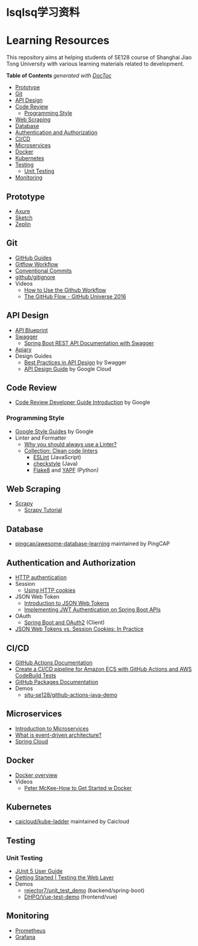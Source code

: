 # lsqlsq学习资料  
# Learning Resources

This repository aims at helping students of SE128 course of Shanghai Jiao Tong University with various learning materials related to development.

<!-- START doctoc generated TOC please keep comment here to allow auto update -->
<!-- DON'T EDIT THIS SECTION, INSTEAD RE-RUN doctoc TO UPDATE -->
**Table of Contents**  *generated with [DocToc](https://github.com/thlorenz/doctoc)*

- [Prototype](#prototype)
- [Git](#git)
- [API Design](#api-design)
- [Code Review](#code-review)
  - [Programming Style](#programming-style)
- [Web Scraping](#web-scraping)
- [Database](#database)
- [Authentication and Authorization](#authentication-and-authorization)
- [CI/CD](#cicd)
- [Microservices](#microservices)
- [Docker](#docker)
- [Kubernetes](#kubernetes)
- [Testing](#testing)
  - [Unit Testing](#unit-testing)
- [Monitoring](#monitoring)

<!-- END doctoc generated TOC please keep comment here to allow auto update -->

## Prototype

- [Axure](https://www.axure.com/)
- [Sketch](https://www.sketch.com/)
- [Zeplin](https://zeplin.io/)

## Git

- [GitHub Guides](https://guides.github.com/)
- [Gitflow Workflow](https://www.atlassian.com/git/tutorials/comparing-workflows/gitflow-workflow)
- [Conventional Commits](https://www.conventionalcommits.org/en/v1.0.0/)
- [github/gitignore](https://github.com/github/gitignore)
- Videos
  - [How to Use the Github Workflow](https://www.youtube.com/watch?v=8UguQzmswC4)
  - [The GitHub Flow - GitHub Universe 2016](https://www.youtube.com/watch?v=juLIxo42A_s)

## API Design

- [API Blueprint](https://apiblueprint.org/)
- [Swagger](https://swagger.io/)
  - [Spring Boot REST API Documentation with Swagger](https://medium.com/@bhanuka.16/spring-boot-rest-api-documentation-with-swagger-cab4d865a15d)
- [Apiary](https://apiary.io/)
- Design Guides
  - [Best Practices in API Design](https://swagger.io/resources/articles/best-practices-in-api-design/) by Swagger
  - [API Design Guide](https://cloud.google.com/apis/design) by Google Cloud

## Code Review

- [Code Review Developer Guide Introduction](https://google.github.io/eng-practices/review/) by Google

### Programming Style

- [Google Style Guides](https://google.github.io/styleguide/) by Google
- Linter and Formatter
  - [Why you should always use a Linter?](https://medium.com/dailyjs/why-you-should-always-use-a-linter-and-or-pretty-formatter-bb5471115a76)
  - [Collection: Clean code linters](https://github.com/collections/clean-code-linters)
    - [ESLint](https://github.com/eslint/eslint) (JavaScript)
    - [checkstyle](https://github.com/checkstyle/checkstyle) (Java)
    - [Flake8](https://github.com/PyCQA/flake8) and [YAPF](https://github.com/google/yapf) (Python)

## Web Scraping

- [Scrapy](https://scrapy.org/)
  - [Scrapy Tutorial](https://docs.scrapy.org/en/latest/intro/tutorial.html)

## Database

- [pingcap/awesome-database-learning](https://github.com/pingcap/awesome-database-learning) maintained by PingCAP

## Authentication and Authorization

- [HTTP authentication](https://developer.mozilla.org/en-US/docs/Web/HTTP/Authentication)
- Session
  - [Using HTTP cookies](https://developer.mozilla.org/en-US/docs/Web/HTTP/Cookies)
- JSON Web Token
  - [Introduction to JSON Web Tokens](https://jwt.io/introduction/)
  - [Implementing JWT Authentication on Spring Boot APIs](https://auth0.com/blog/implementing-jwt-authentication-on-spring-boot/#User-Authentication-and-Authorization-on-Spring-Boot)
- OAuth
  - [Spring Boot and OAuth2](https://spring.io/guides/tutorials/spring-boot-oauth2/) (Client)
- [JSON Web Tokens vs. Session Cookies: In Practice](https://ponyfoo.com/articles/json-web-tokens-vs-session-cookies)

## CI/CD

- [GitHub Actions Documentation](https://docs.github.com/en/actions)
- [Create a CI/CD pipeline for Amazon ECS with GitHub Actions and AWS CodeBuild Tests](https://aws.amazon.com/cn/blogs/containers/create-a-ci-cd-pipeline-for-amazon-ecs-with-github-actions-and-aws-codebuild-tests/)
- [GitHub Packages Documentation](https://docs.github.com/en/packages)
- Demos
  - [sjtu-se128/github-actions-java-demo](https://github.com/sjtu-se128/github-actions-java-demo)

## Microservices

- [Introduction to Microservices](https://www.nginx.com/blog/introduction-to-microservices/)
- [What is event-driven architecture?](https://www.redhat.com/en/topics/integration/what-is-event-driven-architecture)
- [Spring Cloud](https://spring.io/projects/spring-cloud)

## Docker
 
- [Docker overview](https://docs.docker.com/get-started/overview/)
- Videos
  - [Peter McKee-How to Get Started w Docker](https://www.youtube.com/watch?v=iqqDU2crIEQ)
 
## Kubernetes

- [caicloud/kube-ladder](https://github.com/caicloud/kube-ladder) maintained by Caicloud

## Testing

### Unit Testing

- [JUnit 5 User Guide](https://junit.org/junit5/docs/current/user-guide/)
- [Getting Started | Testing the Web Layer](https://spring.io/guides/gs/testing-web/)
- Demos
  - [rejector7/unit_test_demo](https://github.com/rejector7/unit_test_demo) (backend/spring-boot)
  - [DHPO/Vue-test-demo](https://github.com/DHPO/Vue-test-demo) (frontend/vue)

## Monitoring

- [Prometheus](https://prometheus.io/docs/introduction/overview/)
- [Grafana](https://grafana.com/docs/grafana/latest/)
